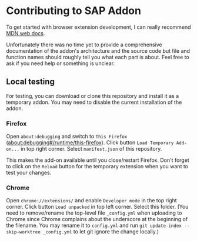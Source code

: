 # Contributing to SAP Addon

To get started with browser extension development, I can really recommend [MDN web docs](https://developer.mozilla.org/en-US/docs/Mozilla/Add-ons/WebExtensions).

Unfortunately there was no time yet to provide a comprehensive documentation of the addon's architecture and the source code but file and function names should roughly tell you what each part is about.
Feel free to ask if you need help or something is unclear.

## Local testing

For testing, you can download or clone this repository and install it as a temporary addon.
You may need to disable the current installation of the addon.

### Firefox

Open `about:debugging` and switch to `This Firefox` ([about:debugging#/runtime/this-firefox](about:debugging#/runtime/this-firefox)).
Click button `Load Temporary Add-on...` in top right corner.
Select `manifest.json` of this repository.

This makes the add-on available until you close/restart Firefox.
Don't forget to click on the `Reload` button for the temporary extension when you want to test your changes.

### Chrome

Open `chrome://extensions/` and enable `Developer mode` in the top right corner.
Click button `Load unpacked` in top left corner.
Select this folder.
(You need to remove/rename the top-level file `_config.yml` when uploading to Chrome since Chrome complains about the underscore at the beginning of the filename. You may rename it to `config.yml` and run `git update-index --skip-worktree _config.yml` to let git ignore the change locally.)
